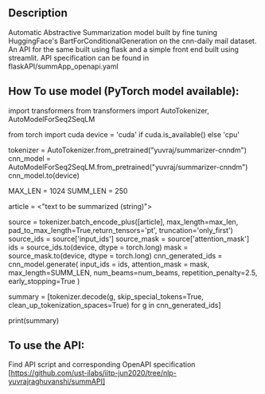 ## Description
Automatic Abstractive Summarization model built by fine tuning HuggingFace's BartForConditionalGeneration on the cnn-daily mail dataset.
An API for the same built using flask and a simple front end built using streamlit.
API specification can be found in flaskAPI/summApp_openapi.yaml

## How To use model (PyTorch model available):

import transformers
from transformers import AutoTokenizer, AutoModelForSeq2SeqLM

from torch import cuda
device = 'cuda' if cuda.is_available() else 'cpu'

tokenizer = AutoTokenizer.from_pretrained("yuvraj/summarizer-cnndm")
cnn_model = AutoModelForSeq2SeqLM.from_pretrained("yuvraj/summarizer-cnndm")
cnn_model.to(device)

MAX_LEN = 1024
SUMM_LEN = 250

article = <"text to be summarized (string)">

source = tokenizer.batch_encode_plus([article], max_length=max_len, pad_to_max_length=True,return_tensors='pt', truncation='only_first')
source_ids = source['input_ids']
source_mask = source['attention_mask']
ids = source_ids.to(device, dtype = torch.long)
mask = source_mask.to(device, dtype = torch.long)
cnn_generated_ids = cnn_model.generate(
          input_ids = ids,
          attention_mask = mask, 
          max_length=SUMM_LEN,
          num_beams=num_beams,
          repetition_penalty=2.5,
          early_stopping=True
          )

summary = [tokenizer.decode(g, skip_special_tokens=True, clean_up_tokenization_spaces=True) for g in cnn_generated_ids]

print(summary)

## To use the API:
Find API script and corresponding OpenAPI specification [https://github.com/ust-ilabs/iitp-jun2020/tree/nlp-yuvrajraghuvanshi/summAPI]

